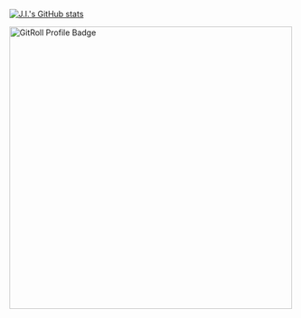 [![J.I.'s GitHub stats](https://github-readme-stats.vercel.app/api?username=jicruz96&show_icons=true&include_all_commits=true&count_private=true&hide=stars,issues)](https://github.com/anuraghazra/github-readme-stats)

<a href="https://gitroll.io/profile/uLL7lVXZMsSNjcFGjqO06GxoTcu73" target="_blank"><img style="width: 500px" src="https://gitroll.io/api/badges/profiles/v1/uLL7lVXZMsSNjcFGjqO06GxoTcu73" alt="GitRoll Profile Badge"/></a>

<!--
**jicruz96/jicruz96** is a ✨ _special_ ✨ repository because its `README.md` (this file) appears on your GitHub profile.

Here are some ideas to get you started:

- 🔭 I’m currently working on ...
- 🌱 I’m currently learning ...
- 👯 I’m looking to collaborate on ...
- 🤔 I’m looking for help with ...
- 💬 Ask me about ...
- 📫 How to reach me: ...
- 😄 Pronouns: ...
- ⚡ Fun fact: ...
-->
